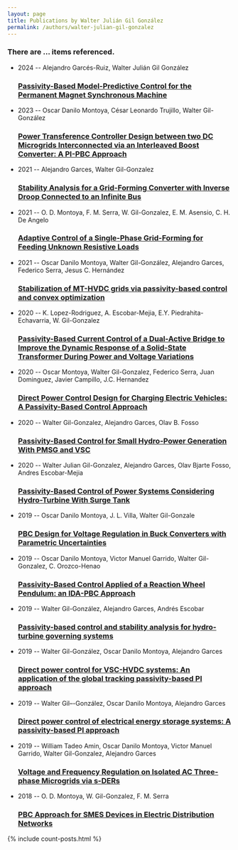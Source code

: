 ```yaml
---
layout: page
title: Publications by Walter Julián Gil González
permalink: /authors/walter-julian-gil-gonzalez
---
```


<h3 id="number-posts">There are ... items referenced.</h3>
<ul class="post-list">
<li><span class='post-meta'>2024 -- Alejandro Garcés-Ruiz, Walter Julián Gil González</span><h3><a class='post-link' href="{{ site.baseurl }}/passivity-based-model-predictive-control-for-the-permanent-magnet-synchronous-machine">Passivity-Based Model-Predictive Control for the Permanent Magnet Synchronous Machine</a></h3></li>
<li><span class='post-meta'>2023 -- Oscar Danilo Montoya, César Leonardo Trujillo, Walter Gil-González</span><h3><a class='post-link' href="{{ site.baseurl }}/power-transference-controller-design-between-two-dc-microgrids-interconnected-via-an-interleaved-boost-converter-a-pi-pbc-approach">Power Transference Controller Design between two DC Microgrids Interconnected via an Interleaved Boost Converter: A PI-PBC Approach</a></h3></li>
<li><span class='post-meta'>2021 -- Alejandro Garces, Walter Gil-Gonzalez</span><h3><a class='post-link' href="{{ site.baseurl }}/stability-analysis-for-a-grid-forming-converter-with-inverse-droop-connected-to-an-infinite-bus">Stability Analysis for a Grid-Forming Converter with Inverse Droop Connected to an Infinite Bus</a></h3></li>
<li><span class='post-meta'>2021 -- O. D. Montoya, F. M. Serra, W. Gil-Gonzalez, E. M. Asensio, C. H. De Angelo</span><h3><a class='post-link' href="{{ site.baseurl }}/adaptive-control-of-a-single-phase-grid-forming-for-feeding-unknown-resistive-loads">Adaptive Control of a Single-Phase Grid-Forming for Feeding Unknown Resistive Loads</a></h3></li>
<li><span class='post-meta'>2021 -- Oscar Danilo Montoya, Walter Gil-González, Alejandro Garces, Federico Serra, Jesus C. Hernández</span><h3><a class='post-link' href="{{ site.baseurl }}/stabilization-of-mt-hvdc-grids-via-passivity-based-control-and-convex-optimization">Stabilization of MT-HVDC grids via passivity-based control and convex optimization</a></h3></li>
<li><span class='post-meta'>2020 -- K. Lopez-Rodriguez, A. Escobar-Mejia, E.Y. Piedrahita-Echavarria, W. Gil-Gonzalez</span><h3><a class='post-link' href="{{ site.baseurl }}/passivity-based-current-control-of-a-dual-active-bridge-to-improve-the-dynamic-response-of-a-solid-state-transformer-during-power-and-voltage-variations">Passivity-Based Current Control of a Dual-Active Bridge to Improve the Dynamic Response of a Solid-State Transformer During Power and Voltage Variations</a></h3></li>
<li><span class='post-meta'>2020 -- Oscar Montoya, Walter Gil-Gonzalez, Federico Serra, Juan Dominguez, Javier Campillo, J.C. Hernandez</span><h3><a class='post-link' href="{{ site.baseurl }}/direct-power-control-design-for-charging-electric-vehicles-a-passivity-based-control-approach">Direct Power Control Design for Charging Electric Vehicles: A Passivity-Based Control Approach</a></h3></li>
<li><span class='post-meta'>2020 -- Walter Gil-Gonzalez, Alejandro Garces, Olav B. Fosso</span><h3><a class='post-link' href="{{ site.baseurl }}/passivity-based-control-for-small-hydro-power-generation-with-pmsg-and-vsc">Passivity-Based Control for Small Hydro-Power Generation With PMSG and VSC</a></h3></li>
<li><span class='post-meta'>2020 -- Walter Julian Gil-Gonzalez, Alejandro Garces, Olav Bjarte Fosso, Andres Escobar-Mejia</span><h3><a class='post-link' href="{{ site.baseurl }}/passivity-based-control-of-power-systems-considering-hydro-turbine-with-surge-tank">Passivity-Based Control of Power Systems Considering Hydro-Turbine With Surge Tank</a></h3></li>
<li><span class='post-meta'>2019 -- Oscar Danilo Montoya, J. L. Villa, Walter Gil-Gonzale</span><h3><a class='post-link' href="{{ site.baseurl }}/pbc-design-for-voltage-regulation-in-buck-converters-with-parametric-uncertainties">PBC Design for Voltage Regulation in Buck Converters with Parametric Uncertainties</a></h3></li>
<li><span class='post-meta'>2019 -- Oscar Danilo Montoya, Victor Manuel Garrido, Walter Gil-Gonzalez, C. Orozco-Henao</span><h3><a class='post-link' href="{{ site.baseurl }}/passivity-based-control-applied-of-a-reaction-wheel-pendulum-an-ida-pbc-approach">Passivity-Based Control Applied of a Reaction Wheel Pendulum: an IDA-PBC Approach</a></h3></li>
<li><span class='post-meta'>2019 -- Walter Gil-González, Alejandro Garces, Andrés Escobar</span><h3><a class='post-link' href="{{ site.baseurl }}/passivity-based-control-and-stability-analysis-for-hydro-turbine-governing-systems">Passivity-based control and stability analysis for hydro-turbine governing systems</a></h3></li>
<li><span class='post-meta'>2019 -- Walter Gil-González, Oscar Danilo Montoya, Alejandro Garces</span><h3><a class='post-link' href="{{ site.baseurl }}/direct-power-control-for-vsc-hvdc-systems-an-application-of-the-global-tracking-passivity-based-pi-approach">Direct power control for VSC-HVDC systems: An application of the global tracking passivity-based PI approach</a></h3></li>
<li><span class='post-meta'>2019 -- Walter Gil–-González, Oscar Danilo Montoya, Alejandro Garces</span><h3><a class='post-link' href="{{ site.baseurl }}/direct-power-control-of-electrical-energy-storage-systems-a-passivity-based-pi-approach">Direct power control of electrical energy storage systems: A passivity-based PI approach</a></h3></li>
<li><span class='post-meta'>2019 -- William Tadeo Amin, Oscar Danilo Montoya, Victor Manuel Garrido, Walter Gil-Gonzalez, Alejandro Garces</span><h3><a class='post-link' href="{{ site.baseurl }}/voltage-and-frequency-regulation-on-isolated-ac-three-phase-microgrids-via-s-ders">Voltage and Frequency Regulation on Isolated AC Three-phase Microgrids via s-DERs</a></h3></li>
<li><span class='post-meta'>2018 -- O. D. Montoya, W. Gil-Gonzalez, F. M. Serra</span><h3><a class='post-link' href="{{ site.baseurl }}/pbc-approach-for-smes-devices-in-electric-distribution-networks">PBC Approach for SMES Devices in Electric Distribution Networks</a></h3></li>

</ul>
{% include count-posts.html %}
